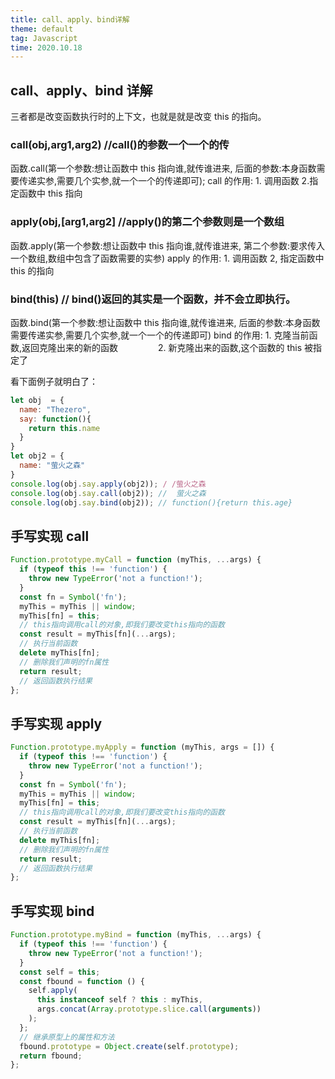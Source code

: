 ```yaml
---
title: call、apply、bind详解
theme: default
tag: Javascript
time: 2020.10.18
---
```


## call、apply、bind 详解

三者都是改变函数执行时的上下文，也就是就是改变 this 的指向。

### call(obj,arg1,arg2) //call()的参数一个一个的传

函数.call(第一个参数:想让函数中 this 指向谁,就传谁进来,
后面的参数:本身函数需要传递实参,需要几个实参,就一个一个的传递即可);
call 的作用: 1. 调用函数 2.指定函数中 this 指向

### apply(obj,[arg1,arg2] //apply()的第二个参数则是一个数组

函数.apply(第一个参数:想让函数中 this 指向谁,就传谁进来,
第二个参数:要求传入一个数组,数组中包含了函数需要的实参)
apply 的作用: 1. 调用函数 2, 指定函数中 this 的指向

### bind(this) // bind()返回的其实是一个函数，并不会立即执行。

函数.bind(第一个参数:想让函数中 this 指向谁,就传谁进来,
后面的参数:本身函数需要传递实参,需要几个实参,就一个一个的传递即可)
bind 的作用: 1. 克隆当前函数,返回克隆出来的新的函数
　　　　 2. 新克隆出来的函数,这个函数的 this 被指定了

看下面例子就明白了：

```js
let obj  = {
  name: "Thezero",
  say: function(){
    return this.name
  }
}
let obj2 = {
  name: "萤火之森"
}
console.log(obj.say.apply(obj2)); / /萤火之森
console.log(obj.say.call(obj2)); //  萤火之森
console.log(obj.say.bind(obj2)); // function(){return this.age}
```

## 手写实现 call

```js
Function.prototype.myCall = function (myThis, ...args) {
  if (typeof this !== 'function') {
    throw new TypeError('not a function!');
  }
  const fn = Symbol('fn');
  myThis = myThis || window;
  myThis[fn] = this;
  // this指向调用call的对象,即我们要改变this指向的函数
  const result = myThis[fn](...args);
  // 执行当前函数
  delete myThis[fn];
  // 删除我们声明的fn属性
  return result;
  // 返回函数执行结果
};
```

## 手写实现 apply

```js
Function.prototype.myApply = function (myThis, args = []) {
  if (typeof this !== 'function') {
    throw new TypeError('not a function!');
  }
  const fn = Symbol('fn');
  myThis = myThis || window;
  myThis[fn] = this;
  // this指向调用call的对象,即我们要改变this指向的函数
  const result = myThis[fn](...args);
  // 执行当前函数
  delete myThis[fn];
  // 删除我们声明的fn属性
  return result;
  // 返回函数执行结果
};
```

## 手写实现 bind

```js
Function.prototype.myBind = function (myThis, ...args) {
  if (typeof this !== 'function') {
    throw new TypeError('not a function!');
  }
  const self = this;
  const fbound = function () {
    self.apply(
      this instanceof self ? this : myThis,
      args.concat(Array.prototype.slice.call(arguments))
    );
  };
  // 继承原型上的属性和方法
  fbound.prototype = Object.create(self.prototype);
  return fbound;
};
```
